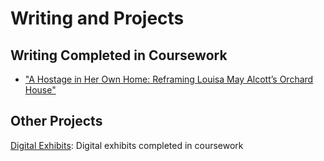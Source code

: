 # Writing and Projects 

## Writing Completed in Coursework
* ["A Hostage in Her Own Home: Reframing Louisa May Alcott’s Orchard House"](bethany/projects-and-work/project-samples/aHostageInHerOwnHome.md)

## Other Projects
[Digital Exhibits](digital-exhibits.md): Digital exhibits completed in coursework
